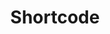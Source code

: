 ---
title: Shortcode
description: Learn about the shortcode layouts that make up the Milo Docs theme.
---